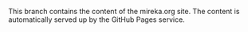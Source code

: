 This branch contains the content of the mireka.org site. The content is automatically served up by the GitHub Pages service.
